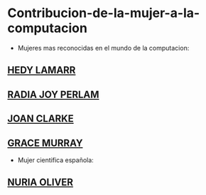 # Contribucion-de-la-mujer-a-la-computacion
- Mujeres mas reconocidas en el mundo de la computacion:
## [HEDY LAMARR](hedylamarr.md)
## [RADIA JOY PERLAM](radia.md)
## [JOAN CLARKE](joan.md)
## [GRACE MURRAY](grace.md)
- Mujer cientifica española:
## [NURIA OLIVER](nuria.md)
